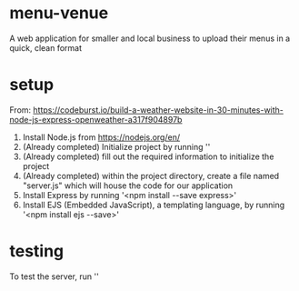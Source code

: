 # menu-venue
A web application for smaller and local business to upload their menus in a quick, clean format

# setup
From: https://codeburst.io/build-a-weather-website-in-30-minutes-with-node-js-express-openweather-a317f904897b
1. Install Node.js from https://nodejs.org/en/
2. (Already completed) Initialize project by running '<npm init>'
3. (Already completed) fill out the required information to initialize the project
4. (Already completed) within the project directory, create a file named "server.js" which will house the code for our application
5. Install Express by running '<npm install --save express>'
6. Install EJS (Embedded JavaScript), a templating language, by running '<npm install ejs --save>'

# testing
To test the server, run '<node server.js>'